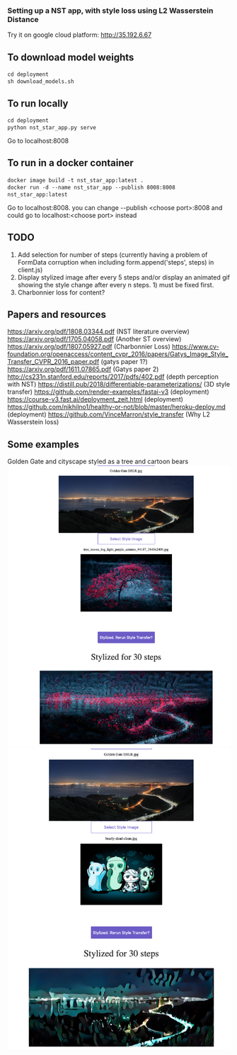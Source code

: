 ### Setting up a NST app, with style loss using L2 Wasserstein Distance

Try it on google cloud platform: http://35.192.6.67

## To download model weights
```
cd deployment
sh download_models.sh
```

## To run locally
```
cd deployment
python nst_star_app.py serve
```
Go to localhost:8008

## To run in a docker container
```
docker image build -t nst_star_app:latest .
docker run -d --name nst_star_app --publish 8008:8008 nst_star_app:latest 
```
Go to localhost:8008. you can change --publish \<choose port>:8008 and could go to localhost:\<choose port> instead

## TODO
1) Add selection for number of steps (currently having a problem of FormData corruption when including form.append('steps', steps) in client.js)
2) Display stylized image after every 5 steps and/or display an animated gif showing the style change after every n steps. 1) must be fixed first.
3) Charbonnier loss for content?

## Papers and resources
https://arxiv.org/pdf/1808.03344.pdf (NST literature overview)
https://arxiv.org/pdf/1705.04058.pdf (Another ST overview)
https://arxiv.org/pdf/1807.05927.pdf (Charbonnier Loss)
https://www.cv-foundation.org/openaccess/content_cvpr_2016/papers/Gatys_Image_Style_Transfer_CVPR_2016_paper.pdf (gatys paper 1?)
https://arxiv.org/pdf/1611.07865.pdf (Gatys paper 2)
http://cs231n.stanford.edu/reports/2017/pdfs/402.pdf (depth perception with NST)
https://distill.pub/2018/differentiable-parameterizations/ (3D style transfer)
https://github.com/render-examples/fastai-v3 (deployment)
https://course-v3.fast.ai/deployment_zeit.html (deployment)
https://github.com/nikhilno1/healthy-or-not/blob/master/heroku-deploy.md (deployment)
https://github.com/VinceMarron/style_transfer (Why L2 Wasserstein loss)


## Some examples
Golden Gate and cityscape styled as a tree and cartoon bears
![Alt text](/images/ex1.png?raw=true "Optional Title")
![Alt text](/images/ex2.png?raw=true "Optional Title")
